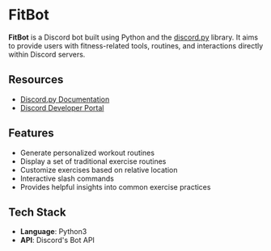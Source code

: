 # FitBot

**FitBot** is a Discord bot built using Python and the [discord.py](https://discordpy.readthedocs.io/en/stable/) library. It aims to provide users with fitness-related tools, routines, and interactions directly within Discord servers.


## Resources

- [Discord.py Documentation](https://discordpy.readthedocs.io/en/stable/)  
- [Discord Developer Portal](https://discord.com/developers/docs/intro)


## Features

- Generate personalized workout routines
- Display a set of traditional exercise routines
- Customize exercises based on relative location
- Interactive slash commands
- Provides helpful insights into common exercise practices


## Tech Stack

- **Language**: Python3
- **API**: Discord's Bot API

